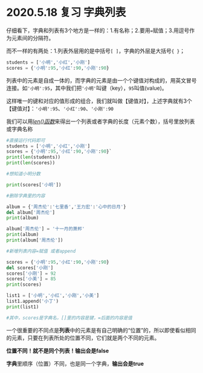 # 2020.5.18 复习 字典列表

仔细看下，字典和列表有3个地方是一样的：1.有名称；2.要用`=`赋值；3.用逗号作为元素间的分隔符。

而不一样的有两处：1.列表外层用的是中括号`[ ]`，字典的外层是大括号`{ }`；

```python
students = ['小明','小红','小刚']
scores = {'小明':95,'小红':90,'小刚':90}
```

列表中的元素是自成一体的，而字典的元素是由一个个键值对构成的，用英文冒号连接。如`'小明':95`，其中我们把`'小明'`叫键（key），`95`叫值(value)。

这样唯一的键和对应的值形成的组合，我们就叫做【键值对】，上述字典就有3个【键值对】：`'小明':95`、`'小红':90`、`'小刚':90`

我们可以用<u>*len()函数*</u>来得出一个列表或者字典的长度（元素个数），括号里放列表或字典名称

```python
#直接运行代码即可
students = ['小明','小红','小刚']
scores = {'小明':95,'小红':90,'小刚':90}`
print(len(students))
print(len(scores))

#想知道小明分数

print(scores['小明'])

#删除字典里的内容

album = {'周杰伦':'七里香','王力宏':'心中的日月'}
del album['周杰伦']
print(album)

album['周杰伦'] = '十一月的萧邦'
print(album)
print(album['周杰伦'])

#新增列表内容=赋值 或者append

scores = {'小明':95,'小红':90,'小刚':90}
del scores['小刚']
scores['小刚'] = 92
scores['小美'] = 85
print(scores)

list1 = ['小明','小红','小刚','小美']
list1.append('小丁')
print(list1)

#其中，scores是字典名，[]里的内容是键，=后面的内容是值
```

一个很重要的不同点是**列表**中的元素是有自己明确的“位置”的，所以即使看似相同的元素，只要在列表所处的位置不同，它们就是两个不同的元素。

**位置不同！就不是同个列表！输出会是false**

**字典**里顺序（位置）不同，也是同一个字典，**输出会是true**

